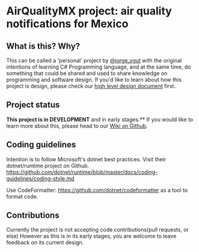 # AirQualityMX project: air quality notifications for Mexico

## What is this? Why?

This can be called a 'personal' project by [@jorge\_vgut](https://twitter.com/jorge_vgut) with the original intentions of learning C# Programming language, and at the same time, do something that could be shared and used to share knowledge on programming and software design. If you'd like to learn about how this project is design, please check our [high level design document](https://github.com/jorgevgut/airquality-mx/wiki/High-level-System-Design) first.

## Project status
**This project is in DEVELOPMENT** and in early stages.**
If you would like to learn more about this, please head to our [Wiki on Github](https://github.com/jorgevgut/airquality-mx/wiki).

## Coding guidelines
Intention is to follow Microsoft's dotnet best practices.
Visit their dotnet/runtime project on Github.
https://github.com/dotnet/runtime/blob/master/docs/coding-guidelines/coding-style.md

Use CodeFormatter: https://github.com/dotnet/codeformatter
as a tool to format code.

## Contributions

Currently the project is not accepting code contributions(pull requests, or else)
However as this is in its early stages, you are welcome to leave feedback on its current design.
